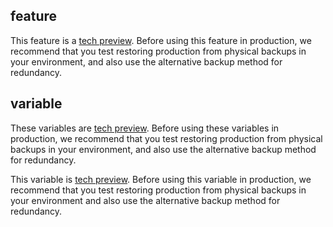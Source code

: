 ## feature

This feature is a [tech preview](glossary.md#tech-preview). Before using this feature in production, we recommend that you test restoring production from physical backups in your environment, and also use the alternative backup method for redundancy.

## variable

These variables are [tech preview](glossary.md#tech-preview). Before using these variables in production, we recommend that you test restoring production from physical backups in your environment, and also use the alternative backup method for redundancy.

This variable is [tech preview](glossary.md#tech-preview). Before using this variable in production, we recommend that you test restoring production from physical backups in your environment and also use the alternative backup method for redundancy.